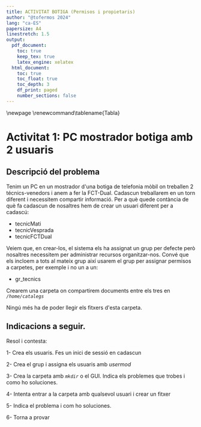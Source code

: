 ```yaml
---
title: ACTIVITAT BOTIGA (Permisos i propietaris)
author: "@tofermos 2024"
lang: "ca-ES"
papersize: A4
linestretch: 1.5
output:
  pdf_document:
    toc: true
    keep_tex: true
    latex_engine: xelatex
  html_document:
    toc: true
    toc_float: true
    toc_depth: 3
    df_print: paged
    number_sections: false
---
```


\newpage
\renewcommand\tablename{Tabla}

# Activitat 1: PC mostrador botiga amb 2 usuaris

## Descripció del problema

Tenim un PC en un mostrador d'una botiga de telefonia mòbil on treballen 2 técnics-venedors i anem a fer la FCT-Dual. Cadascun treballarem en un torn diferent i necessitem compartir informació. Per a què quede contància de què fa cadascun de nosaltres hem de crear un usuari diferent per a cadascú:

* tecnicMati
* tecnicVesprada
* tecnicFCTDual

Veiem que, en crear-los, el sistema els ha assignat un grup per defecte però nosaltres necessitem per administrar recursos organitzar-nos. Convé que els incloem a tots al mateix grup així usarem el grup per assignar permisos a carpetes, per exemple i no un a un:

* gr_tecnics


Crearem una carpeta on compartirem documents entre els tres en *`/home/catalegs`*

Ningú més ha de poder llegir els fitxers d'esta carpeta.

## Indicacions a seguir. 

Resol i contesta:

1- Crea els usuaris. Fes un inici de sessió en cadascun 

2- Crea el grup i assigna els usuaris amb *usermod*

3- Crea la carpeta amb *`mkdir`* o el GUI. Indica els problemes que trobes i como ho soluciones.

4- Intenta entrar a la carpeta amb qualsevol usuari i crear un fitxer

5- Indica el problema i com ho soluciones.

6- Torna a provar

